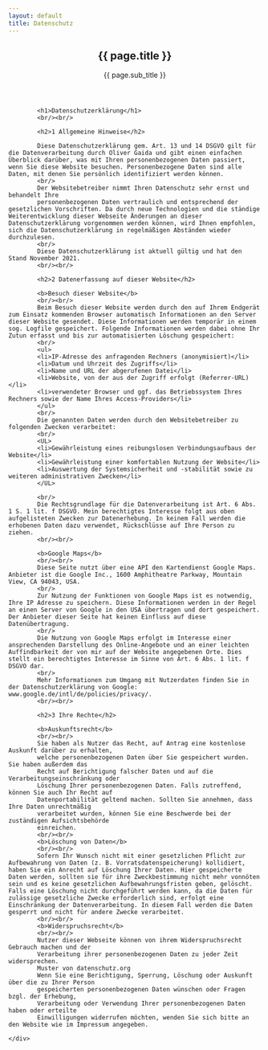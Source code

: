 ```yaml
---
layout: default
title: Datenschutz
---
```


<section id="main" class="container">
    <header>
        <h2>{{ page.title }}</h2>
        <p>{{ page.sub_title }}</p>
    </header>
    <div class="box">
        

            <h1>Datenschutzerklärung</h1>
            <br/><br/>

            <h2>1 Allgemeine Hinweise</h2>

            Diese Datenschutzerklärung gem. Art. 13 und 14 DSGVO gilt für die Datenverarbeitung durch Oliver Gaida und gibt einen einfachen Überblick darüber, was mit Ihren personenbezogenen Daten passiert, wenn Sie diese Website besuchen. Personenbezogene Daten sind alle Daten, mit denen Sie persönlich identifiziert werden können.
            <br/>
            Der Websitebetreiber nimmt Ihren Datenschutz sehr ernst und behandelt Ihre
            personenbezogenen Daten vertraulich und entsprechend der gesetzlichen Vorschriften. Da durch neue Technologien und die ständige Weiterentwicklung dieser Webseite Änderungen an dieser Datenschutzerklärung vorgenommen werden können, wird Ihnen empfohlen, sich die Datenschutzerklärung in regelmäßigen Abständen wieder durchzulesen.
            <br/>
            Diese Datenschutzerklärung ist aktuell gültig und hat den Stand November 2021.
            <br/><br/>

            <h2>2 Datenerfassung auf dieser Website</h2>

            <b>Besuch dieser Website</b>
            <br/><br/>
            Beim Besuch dieser Website werden durch den auf Ihrem Endgerät zum Einsatz kommenden Browser automatisch Informationen an den Server dieser Website gesendet. Diese Informationen werden temporär in einem sog. Logfile gespeichert. Folgende Informationen werden dabei ohne Ihr Zutun erfasst und bis zur automatisierten Löschung gespeichert:
            <br/>
            <ul>
            <li>IP-Adresse des anfragenden Rechners (anonymisiert)</li>
            <li>Datum und Uhrzeit des Zugriffs</li>
            <li>Name und URL der abgerufenen Datei</li>
            <li>Website, von der aus der Zugriff erfolgt (Referrer-URL)</li>
            <li>verwendeter Browser und ggf. das Betriebssystem Ihres Rechners sowie der Name Ihres Access-Providers</li>
            </ul>
            <br/>
            Die genannten Daten werden durch den Websitebetreiber zu folgenden Zwecken verarbeitet:
            <br/>
            <UL>
            <li>Gewährleistung eines reibungslosen Verbindungsaufbaus der Website</li>
            <li>Gewährleistung einer komfortablen Nutzung der Website</li>
            <li>Auswertung der Systemsicherheit und -stabilität sowie zu weiteren administrativen Zwecken</li>
            </UL>

            <br/>
            Die Rechtsgrundlage für die Datenverarbeitung ist Art. 6 Abs. 1 S. 1 lit. f DSGVO. Mein berechtigtes Interesse folgt aus oben aufgelisteten Zwecken zur Datenerhebung. In keinem Fall werden die erhobenen Daten dazu verwendet, Rückschlüsse auf Ihre Person zu ziehen.
            <br/><br/>

            <b>Google Maps</b>
            <br/><br/>
            Diese Seite nutzt über eine API den Kartendienst Google Maps. Anbieter ist die Google Inc., 1600 Amphitheatre Parkway, Mountain View, CA 94043, USA.
            <br/>
            Zur Nutzung der Funktionen von Google Maps ist es notwendig, Ihre IP Adresse zu speichern. Diese Informationen werden in der Regel an einen Server von Google in den USA übertragen und dort gespeichert. Der Anbieter dieser Seite hat keinen Einfluss auf diese Datenübertragung.
            <br/>
            Die Nutzung von Google Maps erfolgt im Interesse einer ansprechenden Darstellung des Online-Angebote und an einer leichten Auffindbarkeit der von mir auf der Website angegebenen Orte. Dies stellt ein berechtigtes Interesse im Sinne von Art. 6 Abs. 1 lit. f DSGVO dar.
            <br/>
            Mehr Informationen zum Umgang mit Nutzerdaten finden Sie in der Datenschutzerklärung von Google: www.google.de/intl/de/policies/privacy/.
            <br/><br/>

            <h2>3 Ihre Rechte</h2>

            <b>Auskunftsrecht</b>
            <br/><br/>
            Sie haben als Nutzer das Recht, auf Antrag eine kostenlose Auskunft darüber zu erhalten,
            welche personenbezogenen Daten über Sie gespeichert wurden. Sie haben außerdem das
            Recht auf Berichtigung falscher Daten und auf die Verarbeitungseinschränkung oder
            Löschung Ihrer personenbezogenen Daten. Falls zutreffend, können Sie auch Ihr Recht auf
            Datenportabilität geltend machen. Sollten Sie annehmen, dass Ihre Daten unrechtmäßig
            verarbeitet wurden, können Sie eine Beschwerde bei der zuständigen Aufsichtsbehörde
            einreichen.
            <br/><br/>
            <b>Löschung von Daten</b>
            <br/><br/>
            Sofern Ihr Wunsch nicht mit einer gesetzlichen Pflicht zur Aufbewahrung von Daten (z. B. Vorratsdatenspeicherung) kollidiert, haben Sie ein Anrecht auf Löschung Ihrer Daten. Hier gespeicherte Daten werden, sollten sie für ihre Zweckbestimmung nicht mehr vonnöten sein und es keine gesetzlichen Aufbewahrungsfristen geben, gelöscht. Falls eine Löschung nicht durchgeführt werden kann, da die Daten für zulässige gesetzliche Zwecke erforderlich sind, erfolgt eine Einschränkung der Datenverarbeitung. In diesem Fall werden die Daten gesperrt und nicht für andere Zwecke verarbeitet.
            <br/><br/>
            <b>Widerspruchsrecht</b>
            <br/><br/>
            Nutzer dieser Webseite können von ihrem Widerspruchsrecht Gebrauch machen und der
            Verarbeitung ihrer personenbezogenen Daten zu jeder Zeit widersprechen.
            Muster von datenschutz.org
            Wenn Sie eine Berichtigung, Sperrung, Löschung oder Auskunft über die zu Ihrer Person
            gespeicherten personenbezogenen Daten wünschen oder Fragen bzgl. der Erhebung,
            Verarbeitung oder Verwendung Ihrer personenbezogenen Daten haben oder erteilte
            Einwilligungen widerrufen möchten, wenden Sie sich bitte an den Website wie im Impressum angegeben.

    </div>
</section>